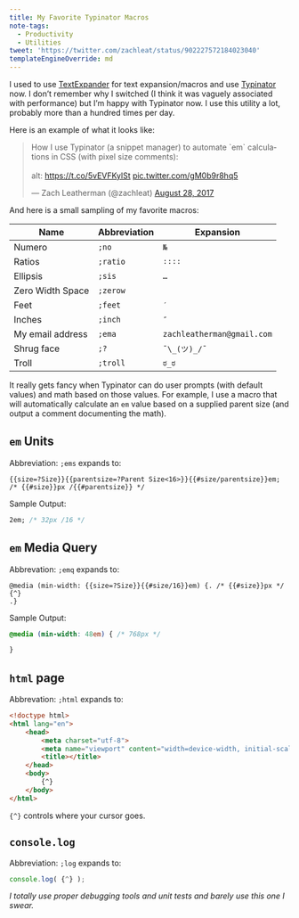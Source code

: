 ```yaml
---
title: My Favorite Typinator Macros
note-tags:
  - Productivity
  - Utilities
tweet: 'https://twitter.com/zachleat/status/902227572184023040'
templateEngineOverride: md
---
```


I used to use [TextExpander](https://textexpander.com/) for text expansion/macros and use [Typinator](https://www.ergonis.com/products/typinator/) now. I don’t remember why I switched (I think it was vaguely associated with performance) but I’m happy with Typinator now. I use this utility a lot, probably more than a hundred times per day.

Here is an example of what it looks like:

<blockquote class="twitter-tweet" data-lang="en"><p lang="en" dir="ltr">How I use Typinator (a snippet manager) to automate `em` calculations in CSS (with pixel size comments):<br><br>alt: <a href="https://t.co/5vEVFKylSt">https://t.co/5vEVFKylSt</a> <a href="https://t.co/gM0b9r8hq5">pic.twitter.com/gM0b9r8hq5</a></p>&mdash; Zach Leatherman (@zachleat) <a href="https://twitter.com/zachleat/status/902227572184023040?ref_src=twsrc%5Etfw">August 28, 2017</a></blockquote>

And here is a small sampling of my favorite macros:

| Name | Abbreviation | Expansion |
| - | - | - |
| Numero | `;no` | `№` |
| Ratios | `;ratio` | `∶∶∶∶` |
| Ellipsis | `;sis` | `…` |
| Zero Width Space | `;zerow` | `​` |
| Feet | `;feet` | `′` |
| Inches | `;inch` | `″` |
| My email address | `;ema` | `zachleatherman@gmail.com` |
| Shrug face | `;?` | `¯\_(ツ)_/¯` |
| Troll | `;troll` | `ಠ_ಠ` |

It really gets fancy when Typinator can do user prompts (with default values) and math based on those values. For example, I use a macro that will automatically calculate an `em` value based on a supplied parent size (and output a comment documenting the math).

## `em` Units

Abbreviation: `;ems` expands to:

```
{{size=?Size}}{{parentsize=?Parent Size<16>}}{{#size/parentsize}}em; /* {{#size}}px /{{#parentsize}} */
```

Sample Output:

```css
2em; /* 32px /16 */
```

## `em` Media Query

Abbrevation: `;emq` expands to:

```
@media (min-width: {{size=?Size}}{{#size/16}}em) {. /* {{#size}}px */
{^}
.}
```

Sample Output:

```css
@media (min-width: 48em) { /* 768px */

}
```

## `html` page

Abbrevation: `;html` expands to:

```html
<!doctype html>
<html lang="en">
    <head>
        <meta charset="utf-8">
        <meta name="viewport" content="width=device-width, initial-scale=1.0">
        <title></title>
    </head>
    <body>
        {^}
    </body>
</html>
```

`{^}` controls where your cursor goes.

## `console.log`

Abbreviation: `;log` expands to:

```js
console.log( {^} );
```

_I totally use proper debugging tools and unit tests and barely use this one I swear._
